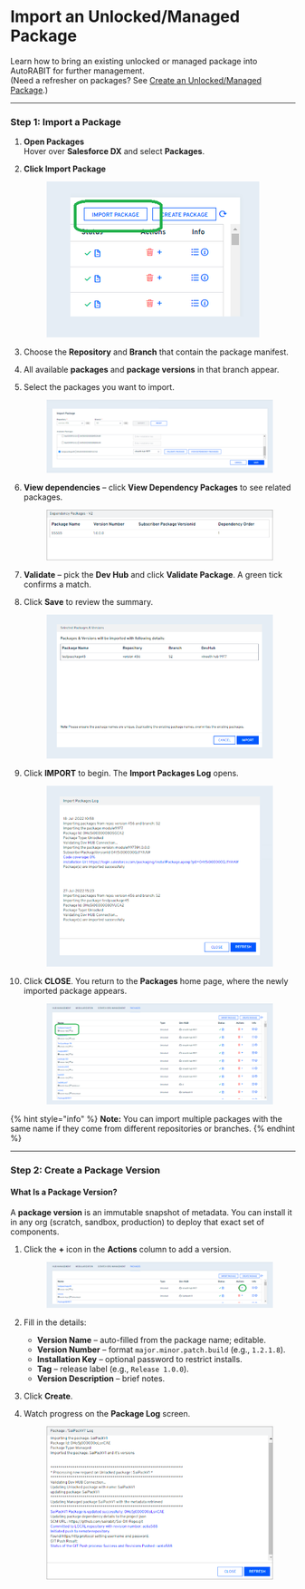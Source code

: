 # Import an Unlocked/Managed Package

Learn how to bring an existing unlocked or managed package into AutoRABIT for further management.  
(Need a refresher on packages? See [Create an Unlocked/Managed Package](create-an-unlocked-managed-package.md).)

---

### Step 1: Import a Package <a href="#step-1-importing-a-package" id="step-1-importing-a-package"></a>

1. **Open Packages**  
   Hover over **Salesforce DX** and select **Packages**.

2. **Click Import Package**

   <figure><img src="../../.gitbook/assets/image (1467).png" alt="Import Package button"></figure>

3. Choose the **Repository** and **Branch** that contain the package manifest.  
4. All available **packages** and **package versions** in that branch appear.  
5. Select the packages you want to import.

   <figure><img src="../../.gitbook/assets/image (1468).png" alt="List of packages and versions"></figure>

6. **View dependencies** – click **View Dependency Packages** to see related packages.

   <figure><img src="../../.gitbook/assets/image (1469).png" alt="Dependency Packages dialog"></figure>

7. **Validate** – pick the **Dev Hub** and click **Validate Package**. A green tick confirms a match.  
8. Click **Save** to review the summary.

   <figure><img src="../../.gitbook/assets/image (1470).png" alt="Save confirmation window" width="559"></figure>

9. Click **IMPORT** to begin. The **Import Packages Log** opens.

   <figure><img src="../../.gitbook/assets/image (1471).png" alt="Import Packages Log dialog" width="496"></figure>

10. Click **CLOSE**. You return to the **Packages** home page, where the newly imported package appears.

    <figure><img src="../../.gitbook/assets/image (1472).png" alt="Packages home showing imported package"></figure>

{% hint style="info" %}
**Note:** You can import multiple packages with the same name if they come from different repositories or branches.
{% endhint %}

---

### Step 2: Create a Package Version <a href="#step-2-create-a-package-version" id="step-2-create-a-package-version"></a>

#### What Is a Package Version? <a href="#what-is-a-package-version" id="what-is-a-package-version"></a>

A **package version** is an immutable snapshot of metadata. You can install it in any org (scratch, sandbox, production) to deploy that exact set of components.

1. Click the **+** icon in the **Actions** column to add a version.

   <figure><img src="../../.gitbook/assets/image (1473).png" alt="Create Package Version plus icon"></figure>

2. Fill in the details:

   * **Version Name** – auto-filled from the package name; editable.  
   * **Version Number** – format `major.minor.patch.build` (e.g., `1.2.1.8`).  
   * **Installation Key** – optional password to restrict installs.  
   * **Tag** – release label (e.g., `Release 1.0.0`).  
   * **Version Description** – brief notes.

3. Click **Create**.  
4. Watch progress on the **Package Log** screen.

   <figure><img src="../../.gitbook/assets/image (1474).png" alt="Package Log showing version creation"></figure>
